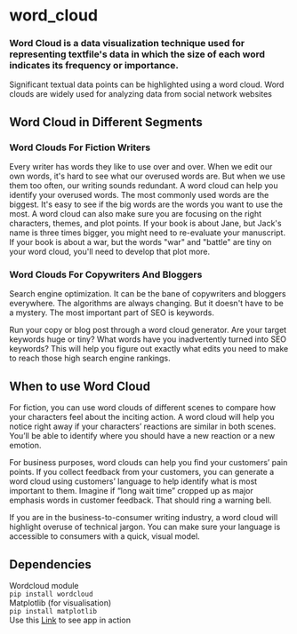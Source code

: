 # word_cloud
### Word Cloud is a data visualization technique used for representing textfile's data in which the size of each word indicates its frequency or importance. 
Significant textual data points can be highlighted using a word cloud.
Word clouds are widely used for analyzing data from social network websites

## Word Cloud in Different Segments

### Word Clouds For Fiction Writers

Every writer has words they like to use over and over. When we edit our own words, it's hard to see what our overused words are. But when we use them too often, our writing sounds redundant. A word cloud can help you identify your overused words. The most commonly used words are the biggest. It's easy to see if the big words are the words you want to use the most.
A word cloud can also make sure you are focusing on the right characters, themes, and plot points. If your book is about Jane, but Jack's name is three times bigger, you might need to re-evaluate your manuscript. If your book is about a war, but the words "war" and "battle" are tiny on your word cloud, you'll need to develop that plot more. 

### Word Clouds For Copywriters And Bloggers
Search engine optimization. It can be the bane of copywriters and bloggers everywhere. The algorithms are always changing. But it doesn't have to be a mystery. The most important part of SEO is keywords.

Run your copy or blog post through a word cloud generator. Are your target keywords huge or tiny? What words have you inadvertently turned into SEO keywords? This will help you figure out exactly what edits you need to make to reach those high search engine rankings.

## When to use Word Cloud

For fiction, you can use word clouds of different scenes to compare how your characters feel about the inciting action. A word cloud will help you notice right away if your characters’ reactions are similar in both scenes. You’ll be able to identify where you should have a new reaction or a new emotion.

For business purposes, word clouds can help you find your customers’ pain points. If you collect feedback from your customers, you can generate a word cloud using customers’ language to help identify what is most important to them. Imagine if “long wait time” cropped up as major emphasis words in customer feedback. That should ring a warning bell.

If you are in the business-to-consumer writing industry, a word cloud will highlight overuse of technical jargon. You can make sure your language is accessible to consumers with a quick, visual model. 


## Dependencies 
 Wordcloud module <br>
``` pip install wordcloud ``` <br>
Matplotlib (for visualisation) <br>
``` pip install matplotlib ``` <br>
Use this [Link](https://rishu20.pythonanywhere.com/cloud) to see app in action
